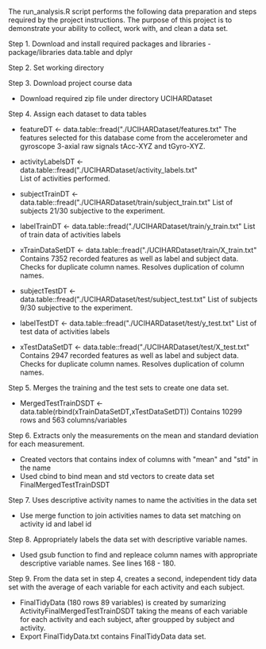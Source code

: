 The run_analysis.R script performs the following data preparation and steps required by the project instructions.  The purpose of this project is to demonstrate your ability to collect, work with, and clean a data set.

Step 1. Download and install required packages and libraries
  -package/libraries data.table and dplyr
  
Step 2. Set working directory

Step 3. Download project course data
  - Download required zip file under directory UCIHARDataset
  
Step 4. Assign each dataset to data tables
  - featureDT <- data.table::fread("./UCIHARDataset/features.txt"
  The features selected for this database come from the accelerometer and gyroscope 3-axial
  raw signals tAcc-XYZ and tGyro-XYZ.
  
  - activityLabelsDT <- data.table::fread("./UCIHARDataset/activity_labels.txt"   
  List of activities performed.
  
  - subjectTrainDT <- data.table::fread("./UCIHARDataset/train/subject_train.txt"
  List of subjects 21/30 subjective to the experiment.
  
  - labelTrainDT <- data.table::fread("./UCIHARDataset/train/y_train.txt" 
  List of train data of activities labels
  
  - xTrainDataSetDT <- data.table::fread("./UCIHARDataset/train/X_train.txt"
  Contains 7352 recorded features as well as label and subject data.  
  Checks for duplicate column names.
  Resolves duplication of column names.
    
  - subjectTestDT <- data.table::fread("./UCIHARDataset/test/subject_test.txt" 
  List of subjects 9/30 subjective to the experiment.
  
  - labelTestDT <- data.table::fread("./UCIHARDataset/test/y_test.txt" 
  List of test data of activities labels
  
  - xTestDataSetDT <- data.table::fread("./UCIHARDataset/test/X_test.txt"
  Contains 2947 recorded features as well as label and subject data.
  Checks for duplicate column names.
  Resolves duplication of column names.
    
Step 5. Merges the training and the test sets to create one data set.
  - MergedTestTrainDSDT <- data.table(rbind(xTrainDataSetDT,xTestDataSetDT))
    Contains 10299 rows and 563 columns/variables
  
Step 6. Extracts only the measurements on the mean and standard deviation for each measurement.
  - Created vectors that contains index of columns with "mean" and "std" in the name
  - Used cbind to bind mean and std vectors to create data set FinalMergedTestTrainDSDT
  
Step 7. Uses descriptive activity names to name the activities in the data set
  - Use merge function to join activities names to data set matching on activity id and            label id
  
Step 8. Appropriately labels the data set with descriptive variable names.
  - Used gsub function to find and repleace column names with appropriate descriptive              variable names.  See lines 168 - 180.
  
Step 9. From the data set in step 4, creates a second, independent tidy data set with the average of each variable for each activity and each subject.
  - FinalTidyData (180 rows 89 variables) is created by sumarizing                                 ActivityFinalMergedTestTrainDSDT taking the means of each variable for each activity and       each subject, after groupped by subject and activity.
  - Export FinalTidyData.txt contains FinalTidyData data set.